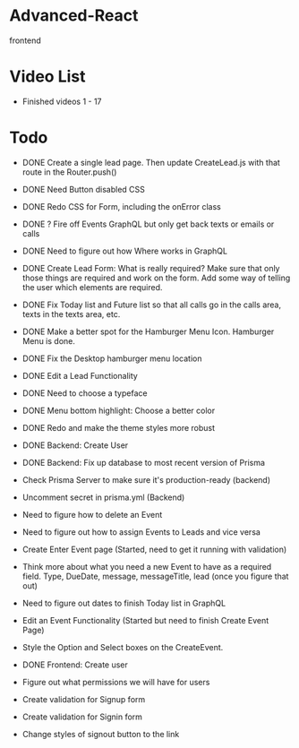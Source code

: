 # Advanced-React

frontend

# Video List

-   Finished videos 1 - 17

# Todo

-   DONE Create a single lead page. Then update CreateLead.js with that route in the Router.push()
-   DONE Need Button disabled CSS
-   DONE Redo CSS for Form, including the onError class
-   DONE ? Fire off Events GraphQL but only get back texts or emails or calls
-   DONE Need to figure out how Where works in GraphQL
-   DONE Create Lead Form: What is really required? Make sure that only those things are required and work on the form. Add some way of telling the user which elements are required.
-   DONE Fix Today list and Future list so that all calls go in the calls area, texts in the texts area, etc.
-   DONE Make a better spot for the Hamburger Menu Icon. Hamburger Menu is done.
-   DONE Fix the Desktop hamburger menu location
-   DONE Edit a Lead Functionality
-   DONE Need to choose a typeface
-   DONE Menu bottom highlight: Choose a better color
-   DONE Redo and make the theme styles more robust
-   DONE Backend: Create User
-   DONE Backend: Fix up database to most recent version of Prisma

-   Check Prisma Server to make sure it's production-ready (backend)
-   Uncomment secret in prisma.yml (Backend)
-   Need to figure how to delete an Event
-   Need to figure out how to assign Events to Leads and vice versa
-   Create Enter Event page (Started, need to get it running with validation)
-   Think more about what you need a new Event to have as a required field. Type, DueDate, message, messageTitle, lead (once you figure that out)
-   Need to figure out dates to finish Today list in GraphQL
-   Edit an Event Functionality (Started but need to finish Create Event Page)
-   Style the Option and Select boxes on the CreateEvent.
-   DONE Frontend: Create user
-   Figure out what permissions we will have for users
-   Create validation for Signup form
-   Create validation for Signin form
-   Change styles of signout button to the link
